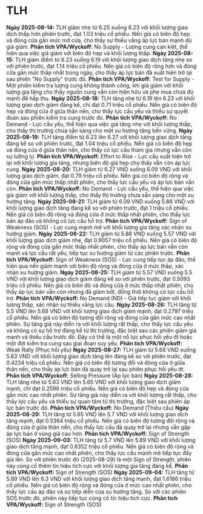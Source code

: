 # TLH

**Ngày 2025-08-14:** TLH giảm nhẹ từ 6.25 xuống 6.23 với khối lượng giao dịch thấp hơn phiên trước, đạt 1.03 triệu cổ phiếu. Nến giá có biên độ hẹp và đóng cửa gần mức mở cửa, cho thấy sự thiếu vắng áp lực bán mạnh dù giá giảm. **Phân tích VPA/Wyckoff:** No Supply - Lượng cung cạn kiệt, thể hiện qua việc giá giảm với biên độ hẹp và khối lượng thấp.
**Ngày 2025-08-15:** TLH giảm điểm từ 6.23 xuống 6.19 với khối lượng giao dịch tăng nhẹ so với phiên trước, đạt 1.14 triệu cổ phiếu. Nến giá có biên độ rộng hơn và đóng cửa gần mức thấp nhất trong ngày, cho thấy áp lực bán đã xuất hiện trở lại sau phiên "No Supply" trước đó. **Phân tích VPA/Wyckoff:** Test for Supply - Một phiên kiểm tra lượng cung không thành công, khi giá giảm với khối lượng gia tăng cho thấy nguồn cung vẫn còn hiện hữu và phe mua chưa đủ mạnh để hấp thụ.
**Ngày 2025-08-18:** TLH tăng nhẹ từ 6.19 lên 6.23 với khối lượng giao dịch giảm đáng kể, chỉ đạt 0.71 triệu cổ phiếu. Nến giá có biên độ hẹp và đóng cửa ở giữa thân nến, cho thấy lực cầu yếu và thiếu sự quyết đoán sau phiên kiểm tra cung trước đó. **Phân tích VPA/Wyckoff:** No Demand - Lực cầu yếu, thể hiện qua việc giá tăng nhẹ với khối lượng thấp, cho thấy thị trường chưa sẵn sàng cho một xu hướng tăng bền vững.
**Ngày 2025-08-19:** TLH tăng điểm từ 6.23 lên 6.27 với khối lượng giao dịch tăng đáng kể so với phiên trước, đạt 1.04 triệu cổ phiếu. Nến giá có biên độ hẹp và đóng cửa ở giữa thân nến, cho thấy có lực cầu tham gia nhưng vẫn còn sự lưỡng lự. **Phân tích VPA/Wyckoff:** Effort to Rise - Lực cầu xuất hiện trở lại với khối lượng gia tăng, nhưng biên độ giá hẹp cho thấy vẫn còn áp lực cung.
**Ngày 2025-08-20:** TLH giảm từ 6.27 VND xuống 6.09 VND với khối lượng giao dịch giảm, đạt 0.79 triệu cổ phiếu. Nến giá có biên độ rộng và đóng cửa gần mức thấp nhất phiên, cho thấy lực cầu yếu và áp lực bán vẫn còn. **Phân tích VPA/Wyckoff:** No Demand - Lực cầu yếu, thể hiện qua việc giá giảm với khối lượng thấp, cho thấy thị trường chưa sẵn sàng cho một xu hướng tăng.
**Ngày 2025-08-21:** TLH giảm từ 6.09 VND xuống 5.88 VND với khối lượng giao dịch tăng đáng kể so với phiên trước, đạt 1 triệu cổ phiếu. Nến giá có biên độ rộng và đóng cửa ở mức thấp nhất phiên, cho thấy lực bán áp đảo và không có lực cầu hỗ trợ. **Phân tích VPA/Wyckoff:** Sign of Weakness (SOS) - Lực cung mạnh mẽ với khối lượng gia tăng xác nhận xu hướng giảm.
**Ngày 2025-08-22:** TLH giảm từ 5.88 VND xuống 5.57 VND với khối lượng giao dịch giảm nhẹ, đạt 0.9057 triệu cổ phiếu. Nến giá có biên độ rộng và đóng cửa gần mức thấp nhất phiên, cho thấy áp lực bán vẫn còn mạnh và lực cầu rất yếu, tiếp tục xu hướng giảm từ các phiên trước. **Phân tích VPA/Wyckoff:** Sign of Weakness (SOS) - Lực cung tiếp tục áp đảo, thể hiện qua nến giảm mạnh với biên độ rộng và đóng cửa ở mức thấp, xác nhận xu hướng giảm.
**Ngày 2025-08-25:** TLH giảm từ 5.57 VND xuống 5.5 VND với khối lượng giao dịch giảm đáng kể so với phiên trước, đạt 0.5093 triệu cổ phiếu. Nến giá có biên độ và đóng cửa ở mức thấp nhất phiên, cho thấy áp lực bán vẫn còn nhưng đã giảm bớt, đồng thời không có lực cầu hỗ trợ. **Phân tích VPA/Wyckoff:** No Demand (ND) - Giá tiếp tục giảm với khối lượng thấp, xác nhận sự thiếu vắng lực cầu.
**Ngày 2025-08-26:** TLH tăng từ 5.5 VND lên 5.68 VND với khối lượng giao dịch giảm mạnh, đạt 0.2797 triệu cổ phiếu. Nến giá có biên độ tương đối rộng và đóng cửa gần mức cao nhất phiên. Sự tăng giá này diễn ra với khối lượng rất thấp, cho thấy lực cầu yếu và không có sự hỗ trợ đáng kể từ thị trường, đặc biệt sau các phiên giảm giá mạnh và thiếu cầu trước đó. Đây có thể là một nỗ lực phục hồi yếu ớt hoặc một đợt kiểm tra cung sau giai đoạn suy yếu. **Phân tích VPA/Wyckoff:** Weak Rally (Phục hồi yếu)
**Ngày 2025-08-27:** TLH giảm từ 5.68 VND xuống 5.63 VND với khối lượng giao dịch tăng lên đáng kể so với phiên trước, đạt 0.4234 triệu cổ phiếu. Nến giá có biên độ tương đối và đóng cửa ở giữa thân nến, cho thấy áp lực bán đã quay trở lại sau phiên phục hồi yếu ớt. **Phân tích VPA/Wyckoff:** Selling Pressure (Áp lực bán)
**Ngày 2025-08-28:** TLH tăng nhẹ từ 5.63 VND lên 5.65 VND với khối lượng giao dịch giảm mạnh, chỉ đạt 0.2596 triệu cổ phiếu. Nến giá có biên độ hẹp và đóng cửa gần mức cao nhất phiên. Sự tăng giá này diễn ra với khối lượng rất thấp, cho thấy lực cầu yếu và thiếu sự quan tâm từ thị trường, đặc biệt sau phiên áp lực bán trước đó. **Phân tích VPA/Wyckoff:** No Demand (Thiếu cầu)
**Ngày 2025-08-29:** TLH tăng từ 5.65 VND lên 5.7 VND với khối lượng giao dịch tăng mạnh, đạt 0.5364 triệu cổ phiếu. Nến giá có biên độ tương đối rộng và đóng cửa ở giữa thân nến, cho thấy lực cầu đã quay trở lại nhưng vẫn gặp áp lực bán ở vùng giá cao hơn. **Phân tích VPA/Wyckoff:** Sign of Strength (SOS)
**Ngày 2025-09-03:** TLH tăng từ 5.7 VND lên 5.89 VND với khối lượng giao dịch tăng mạnh, đạt 0.8352 triệu cổ phiếu. Nến giá có biên độ rộng và đóng cửa gần mức cao nhất phiên, cho thấy lực cầu mạnh mẽ tiếp tục đẩy giá lên. So với phiên trước đó (2025-08-29) là một Sign of Strength, phiên này củng cố thêm tín hiệu tích cực với khối lượng gia tăng đáng kể. **Phân tích VPA/Wyckoff:** Sign of Strength (SOS)
**Ngày 2025-09-04:** TLH tăng từ 5.89 VND lên 6.3 VND với khối lượng giao dịch tăng mạnh, đạt 1.6186 triệu cổ phiếu. Nến giá có biên độ rộng và đóng cửa ở mức cao nhất phiên, cho thấy lực cầu áp đảo và sự tiếp diễn của xu hướng tăng. So với các phiên SOS trước đó, phiên này tiếp tục củng cố tín hiệu tích cực. **Phân tích VPA/Wyckoff:** Sign of Strength (SOS)
